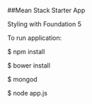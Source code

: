 ##Mean Stack Starter App

Styling with Foundation 5

To run application:

$ npm install

$ bower install

$ mongod

$ node app.js


